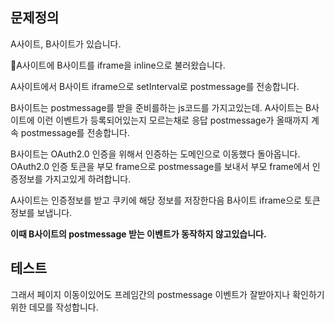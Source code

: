 ## 문제정의

A사이트, B사이트가 있습니다.

A사이트에 B사이트를 iframe을 inline으로 불러왔습니다.

A사이트에서 B사이트 iframe으로 setInterval로 postmessage를 전송합니다.

B사이트는 postmessage를 받을 준비를하는 js코드를 가지고있는데. A사이트는 B사이트에 이런 이벤트가 등록되어있는지 모르는채로 응답 postmessage가 올때까지 계속 postmessage를 전송합니다.

B사이트는 OAuth2.0 인증을 위해서 인증하는 도메인으로 이동했다 돌아옵니다. OAuth2.0 인증 토큰을 부모 frame으로 postmessage를 보내서 부모 frame에서 인증정보를 가지고있게 하려합니다.

A사이트는 인증정보를 받고 쿠키에 해당 정보를 저장한다음 B사이트 iframe으로 토큰정보를 보냅니다.

**이때 B사이트의 postmessage 받는 이벤트가 동작하지 않고있습니다.**

## 테스트

그래서 페이지 이동이있어도 프레임간의 postmessage 이벤트가 잘받아지나 확인하기위한 데모를 작성합니다.
